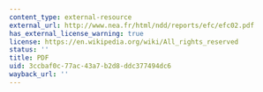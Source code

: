 ```yaml
---
content_type: external-resource
external_url: http://www.nea.fr/html/ndd/reports/efc/efc02.pdf
has_external_license_warning: true
license: https://en.wikipedia.org/wiki/All_rights_reserved
status: ''
title: PDF
uid: 3ccbaf0c-77ac-43a7-b2d8-ddc377494dc6
wayback_url: ''
---
```

